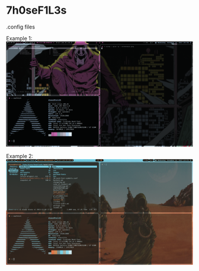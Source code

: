 # 7h0seF1L3s
.config files

Example 1:
![Screenshot](screenshot.png)

Example 2:
![Screenshot](screenshot1.png)
